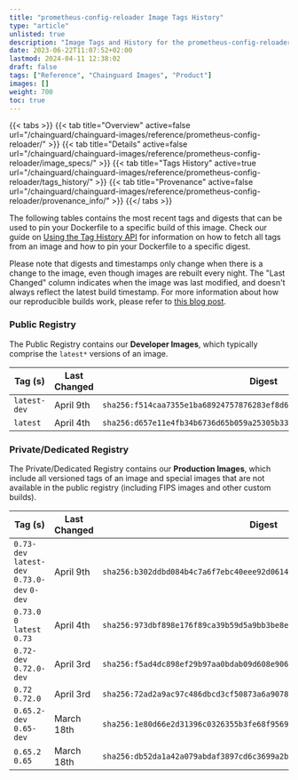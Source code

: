 ```yaml
---
title: "prometheus-config-reloader Image Tags History"
type: "article"
unlisted: true
description: "Image Tags and History for the prometheus-config-reloader Chainguard Image"
date: 2023-06-22T11:07:52+02:00
lastmod: 2024-04-11 12:38:02
draft: false
tags: ["Reference", "Chainguard Images", "Product"]
images: []
weight: 700
toc: true
---
```


{{< tabs >}}
{{< tab title="Overview" active=false url="/chainguard/chainguard-images/reference/prometheus-config-reloader/" >}}
{{< tab title="Details" active=false url="/chainguard/chainguard-images/reference/prometheus-config-reloader/image_specs/" >}}
{{< tab title="Tags History" active=true url="/chainguard/chainguard-images/reference/prometheus-config-reloader/tags_history/" >}}
{{< tab title="Provenance" active=false url="/chainguard/chainguard-images/reference/prometheus-config-reloader/provenance_info/" >}}
{{</ tabs >}}

The following tables contains the most recent tags and digests that can be used to pin your Dockerfile to a specific build of this image. Check our guide on [Using the Tag History API](/chainguard/chainguard-images/using-the-tag-history-api/) for information on how to fetch all tags from an image and how to pin your Dockerfile to a specific digest.

Please note that digests and timestamps only change when there is a change to the image, even though images are rebuilt every night. The "Last Changed" column indicates when the image was last modified, and doesn't always reflect the latest build timestamp. For more information about how our reproducible builds work, please refer to [this blog post](https://www.chainguard.dev/unchained/reproducing-chainguards-reproducible-image-builds).

### Public Registry
The Public Registry contains our **Developer Images**, which typically comprise the `latest*` versions of an image.

| Tag (s)       | Last Changed | Digest                                                                    |
|---------------|--------------|---------------------------------------------------------------------------|
|  `latest-dev` | April 9th    | `sha256:f514caa7355e1ba68924757876283ef8d612ff5f8c32da8128f942c4ec64dfe3` |
|  `latest`     | April 4th    | `sha256:d657e11e4fb34b6736d65b059a25305b33a5a890db43f14527174bbd4e4f7393` |


### Private/Dedicated Registry
The Private/Dedicated Registry contains our **Production Images**, which include all versioned tags of an image and special images that are not available in the public registry (including FIPS images and other custom builds).

| Tag (s)                                       | Last Changed | Digest                                                                    |
|-----------------------------------------------|--------------|---------------------------------------------------------------------------|
|  `0.73-dev` `latest-dev` `0.73.0-dev` `0-dev` | April 9th    | `sha256:b302ddbd084b4c7a6f7ebc40eee92d061402f7414d687fd2ea45b827351ecf60` |
|  `0.73.0` `0` `latest` `0.73`                 | April 4th    | `sha256:973dbf898e176f89ca39b59d5a9bb3be8ea0f56e88a7ff1c85c21779997f2cc9` |
|  `0.72-dev` `0.72.0-dev`                      | April 3rd    | `sha256:f5ad4dc898ef29b97aa0bdab09d608e906be4a45bcf9ec2ef8add89e6a327a40` |
|  `0.72` `0.72.0`                              | April 3rd    | `sha256:72ad2a9ac97c486dbcd3cf50873a6a90788e56bdd56ee403a6864c93e78d3d20` |
|  `0.65.2-dev` `0.65-dev`                      | March 18th   | `sha256:1e80d66e2d31396c0326355b3fe68f956911c29093ade1385cf23189bd0fdce0` |
|  `0.65.2` `0.65`                              | March 18th   | `sha256:db52da1a42a079abdaf3897cd6c3699a2b44b237572e7c3ae981bfd26661a5f7` |

